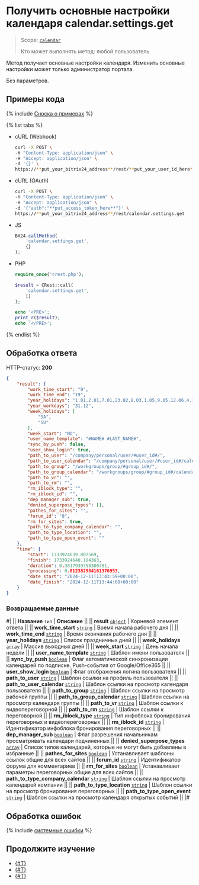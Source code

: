 # Получить основные настройки календаря calendar.settings.get

> Scope: [`calendar`](../scopes/permissions.md)
>
> Кто может выполнять метод: любой пользователь

Метод получает основные настройки календаря. Изменить основные настройки может только администратор портала.

Без параметров.

## Примеры кода

{% include [Сноска о примерах](../../_includes/examples.md) %}

{% list tabs %}

- cURL (Webhook)

    ```bash
    curl -X POST \
    -H "Content-Type: application/json" \
    -H "Accept: application/json" \
    -d '{}' \
    https://**put_your_bitrix24_address**/rest/**put_your_user_id_here**/**put_your_webbhook_here**/calendar.settings.get
    ```

- cURL (OAuth)

    ```bash
    curl -X POST \
    -H "Content-Type: application/json" \
    -H "Accept: application/json" \
    -d '{"auth":"**put_access_token_here**"}' \
    https://**put_your_bitrix24_address**/rest/calendar.settings.get
    ```

- JS

    ```js
    BX24.callMethod(
        'calendar.settings.get',
        {}
    );
    ```

- PHP

    ```php
    require_once('crest.php');

    $result = CRest::call(
        'calendar.settings.get',
        []
    );

    echo '<PRE>';
    print_r($result);
    echo '</PRE>';
    ```

{% endlist %}

## Обработка ответа

HTTP-статус: **200**

```json
{
    "result": {
        "work_time_start": "9",
        "work_time_end": "19",
        "year_holidays": "1.01,2.01,7.01,23.02,8.03,1.05,9.05,12.06,4.11",
        "year_workdays": "31.12",
        "week_holidays": [
            "SA",
            "SU"
        ],
        "week_start": "MO",
        "user_name_template": "#NAME# #LAST_NAME#",
        "sync_by_push": false,
        "user_show_login": true,
        "path_to_user": "/company/personal/user/#user_id#/",
        "path_to_user_calendar": "/company/personal/user/#user_id#/calendar/",
        "path_to_group": "/workgroups/group/#group_id#/",
        "path_to_group_calendar": "/workgroups/group/#group_id#/calendar/",
        "path_to_vr": "",
        "path_to_rm": "",
        "rm_iblock_type": "",
        "rm_iblock_id": "",
        "dep_manager_sub": true,
        "denied_superpose_types": [],
        "pathes_for_sites": "",
        "forum_id": "8",
        "rm_for_sites": true,
        "path_to_type_company_calendar": "",
        "path_to_type_location": "",
        "path_to_type_open_event": ""
    },
    "time": {
        "start": 1733924639.802569,
        "finish": 1733924640.184363,
        "duration": 0.3817939758300781,
        "processing": 0.012382984161376953,
        "date_start": "2024-12-11T13:43:59+00:00",
        "date_finish": "2024-12-11T13:44:00+00:00"
    }
}
```

### Возвращаемые данные

#|
|| **Название**
`тип` | **Описание** ||
|| **result**
[`object`](../data-types.md) | Корневой элемент ответа ||
|| **work_time_start**
[`string`](../data-types.md) | Время начала рабочего дня ||
|| **work_time_end**
[`string`](../data-types.md) | Время окончания рабочего дня ||
|| **year_holidays**
[`string`](../data-types.md) | Список праздничных дней ||
|| **week_holidays**
[`array`](../data-types.md) | Массив выходных дней ||
|| **week_start**
[`string`](../data-types.md) | День начала недели ||
|| **user_name_template**
[`string`](../data-types.md) | Шаблон имени пользователя ||
|| **sync_by_push**
[`boolean`](../data-types.md) | Флаг автоматической синхронизации календарей по подписке. Push-события от Google/Office365 ||
|| **user_show_login**
[`boolean`](../data-types.md) | Флаг отображения логина пользователя ||
|| **path_to_user**
[`string`](../data-types.md) | Шаблон ссылки на профиль пользователя ||
|| **path_to_user_calendar**
[`string`](../data-types.md) | Шаблон ссылки на просмотр календаря пользователя ||
|| **path_to_group**
[`string`](../data-types.md) | Шаблон ссылки на просмотр рабочей группы ||
|| **path_to_group_calendar**
[`string`](../data-types.md) | Шаблон ссылки на просмотр календаря группы ||
|| **path_to_vr**
[`string`](../data-types.md) | Шаблон ссылки к видеопереговорной ||
|| **path_to_rm**
[`string`](../data-types.md) | Шаблон ссылки к переговорной ||
|| **rm_iblock_type**
[`string`](../data-types.md) | Тип инфоблока бронирования переговорных и видеопереговорных ||
|| **rm_iblock_id**
[`string`](../data-types.md) | Идентификатор инфоблока бронирования переговорных ||
|| **dep_manager_sub**
[`boolean`](../data-types.md) | Флаг разрешения начальникам просматривать календари подчиненных ||
|| **denied_superpose_types**
[`array`](../data-types.md) | Список типов календарей, которые не могут быть добавлены в избранные ||
|| **pathes_for_sites**
[`boolean`](../data-types.md) | Устанавливает шаблоны ссылок общие для всех сайтов ||
|| **forum_id**
[`string`](../data-types.md) | Идентификатор форума для комментариев ||
|| **rm_for_sites**
[`boolean`](../data-types.md) | Устанавливает параметры переговорных общие для всех сайтов ||
|| **path_to_type_company_calendar**
[`string`](../data-types.md) | Шаблон ссылки на просмотр календарей компании ||
|| **path_to_type_location**
[`string`](../data-types.md) | Шаблон ссылки на просмотр бронирования переговорных ||
|| **path_to_type_open_event**
[`string`](../data-types.md) | Шаблон ссылки на просмотр календаря открытых событий ||
|#

## Обработка ошибок

{% include [системные ошибки](../../_includes/system-errors.md) %}

## Продолжите изучение 

- [{#T}](./index.md)
- [{#T}](./calendar-user-settings-get.md)
- [{#T}](./calendar-user-settings-set.md)